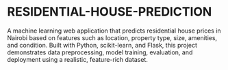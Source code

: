 # RESIDENTIAL-HOUSE-PREDICTION
A machine learning web application that predicts residential house prices in Nairobi based on features such as location, property type, size, amenities, and condition. Built with Python, scikit-learn, and Flask, this project demonstrates data preprocessing, model training, evaluation, and deployment using a realistic, feature-rich dataset.
